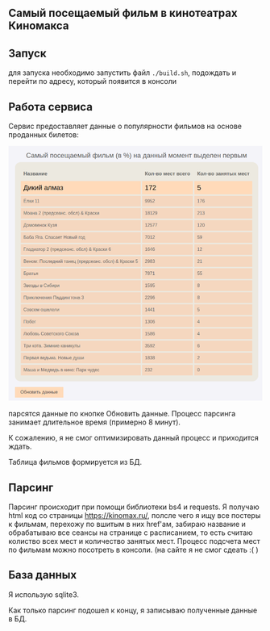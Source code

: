 **Самый посещаемый фильм в кинотеатрах Киномакса**
---
Запуск
---
для запуска необходимо запустить файл `./build.sh`, подождать и перейти по адресу, который появится в консоли

Работа сервиса
---

Сервис предоставляет данные о популярности фильмов на основе проданных билетов:

![Примерный вид сайта](image.png)

парсятся данные по кнопке Обновить данные. Процесс парсинга занимает длительное время (примерно 8 минут).

К сожалению, я не смог оптимизировать данный процесс и приходится ждать.

Таблица фильмов формируется из БД.

Парсинг
---

Парсинг происходит при помощи библиотеки bs4 и requests. Я получаю html код со страницы <https://kinomax.ru/>, 
полсле чего я ищу все постеры к фильмам, перехожу по вшитым в них href'ам, забираю название и обрабатываю все 
сеансы на странице с расписанием, то есть считаю колиство всех мест и количество занятых мест. 
Процесс подсчета мест по фильмам можно посотреть в консоли. (на сайте я не смог сдеать :( )

База данных
---

Я использую sqlite3.

Как только парсинг подошел к концу, я записываю полученные данные в БД.